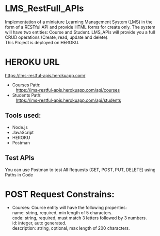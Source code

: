 # LMS_RestFull_APIs
Implementation of a miniature Learning Management System (LMS) in the form of a RESTful API and provide HTML forms for create only.
The system will have two entities: Course and Student. LMS_APIs will provide you a full CRUD operations (Create, read, update and delete).
<br />This Project is deployed on HEROKU.

# HEROKU URL
https://lms-restful-apis.herokuapp.com/<br/>
* Courses Path:<br/>
&nbsp;&nbsp;&nbsp;https://lms-restful-apis.herokuapp.com/api/courses<br />
* Students Path:<br />
&nbsp;&nbsp;&nbsp;https://lms-restful-apis.herokuapp.com/api/students<br />


## Tools used:
* Node.js
* JavaScript
* HEROKU
* Postman

## Test APIs
You can use Postman to test All Requests (GET, POST, PUT, DELETE) using Paths in Code<br/>
# POST Request Constrains:
* Courses:
Course entity will have the following properties:<br />
name: string, required, min length of 5 characters.<br />
code: string, required, must match 3 letters followed by 3 numbers.<br />
id: integer, auto generated.<br />
description: string, optional, max length of 200 characters.<br />
